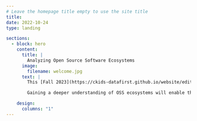```yaml
---
# Leave the homepage title empty to use the site title
title:
date: 2022-10-24
type: landing

sections:
  - block: hero
    content:
      title: |
        Analyzing Open Source Software Ecosystems
      image:
        filename: welcome.jpg
      text: |
        This [Fall 2023](https://ckids-datafirst.github.io/website/editions/2023-fall/#dates) [DataFirst project](https://ckids-datafirst.github.io/website/) attempts to [analyze code commits(source code and patch discussions) of open source software to better understand them](problem-statement). It uses data from [Linux Kernel Mailing List](data). Our work focuses on [extracting clean messages from the raw data and performing keyword extraction and summarization on individual messages and patch discussions](approach). Our initial results indicate that [most clean messages can be extracted through regular expression, and keyword extraction and summarization can be accomplished with the help of large language models such as GPT4](results).

        Gaining a deeper understanding of OSS ecosystems will enable the open source community to identify potential vulnerabilities, and define better development practices.

    design:
      columns: "1"
---
```

